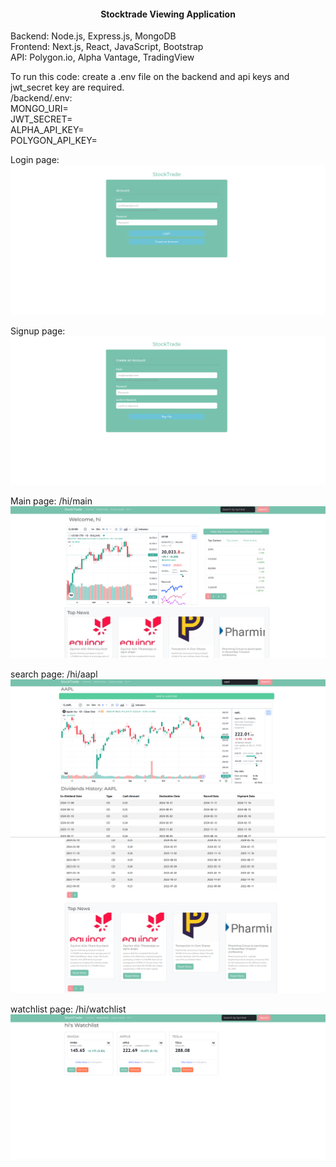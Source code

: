  <h4 align="center"><b>Stocktrade Viewing Application</b></h4>

Backend: Node.js, Express.js, MongoDB <br>
Frontend: Next.js, React, JavaScript, Bootstrap<br>
API: Polygon.io, Alpha Vantage, TradingView

To run this code: create a .env file on the backend and api keys and jwt_secret key are required.<br>
/backend/.env:<br>
MONGO_URI=<br>
JWT_SECRET=<br>
ALPHA_API_KEY=<br>
POLYGON_API_KEY=

Login page:
![login](img/login.png)

Signup page:
![signup](img/signup.png)

Main page:
/hi/main
![main](img/main.png)

search page:
/hi/aapl
![search](img/search.png)
![search](img/search2.png)


watchlist page:
/hi/watchlist
![watchlist](img/watchlist1.png)